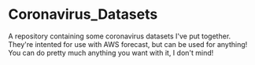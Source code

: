 # Coronavirus_Datasets
A repository containing some coronavirus datasets I've put together. They're intented for use with AWS forecast, but can be used for anything!
You can do pretty much anything you want with it, I don't mind!

